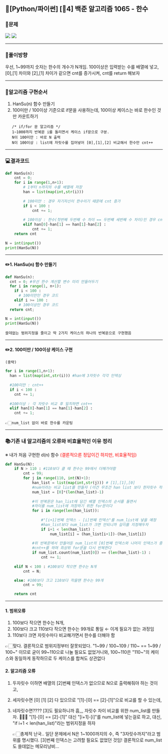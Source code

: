 ## 📖[Python/파이썬] [🥈4] 백준 알고리즘 1065 - 한수
### 📜문제
![](https://velog.velcdn.com/images/keynene/post/e7d14498-95f1-4a70-b79a-81a945a48f36/image.png)
![](https://velog.velcdn.com/images/keynene/post/93616088-a212-4cb4-b2e7-a885849d3576/image.png)

* * *

### 📕풀이방향
우선, 1~99까지 숫자는 한수의 개수가 N개임.
100이상은 입력받는 수를 배열에 넣고, [0],[1] 차이와 [2],[1] 차이가 같으면 cnt를 증가시켜,
cnt를 return 해보자

* * *

### 📝알고리즘 구현순서
1. HanSu(n) 함수 만들기
2. 100미만 / 100이상 기준으로 if문을 사용하는데, 100이상 케이스는 바로 한수인 것만 카운트하기
```
   /* if/for 문 알고리즘 */
   1~1000까지 반복문 i를 돌리면서 케이스 if문으로 구분.
   N이 100미만 : 바로 N 출력
   N이 100이상 : list에 자릿수를 집어넣어 [0],[1],[2] 비교해서 한수만 cnt++
```

* * *

### 💻결과코드
```python
def HanSu(n):
    cnt = 0;
    for i in range(1,n+1):
    	# 1부터 n까지의 수를 배열에 저장
        han = list(map(int,str(i)))
        
        # 100미만 : 경우 자기자신이 한수이기 때문에 cnt 증가
        if i < 100 :
            cnt += 1;
            
        # 100이상 : 한수(첫번째 두번째 수 차이 == 두번쨰 세번째 수 차이)인 경우 cnt 증가 
        elif han[0]-han[1] == han[1]-han[2] :
            cnt += 1;
    return cnt
    
N = int(input())
print(HanSu(N))
```

* * *

#### ✏️1. HanSu(n) 함수 만들기
```python
def HanSu(n):
  cnt = 0; #우선 한수 계산할 변수 미리 만들어두기
  for i in range(1, n+1):
    if i < 100 :
      # 100미만인 경우 코드
    elif i >= 100 :
      # 100이상인 경우 코드
  return cnt;

N = int(input())
print(HanSu(N))
```
```
쓸데없는 범위지정을 줄이고 딱 2가지 케이스의 하나의 반복문으로 구현했음
```

* * *

#### ✏️2. 100미만 / 100이상 케이스 구현
```python
(중략)

for i in range(1,n+1):
  han = list(map(int,str(i))) #han에 3자릿수 각각 인덱싱
  
  #100미만 : cnt++
  if i < 100 :
    cnt += 1;
    
  #100이상 : 각 자릿수 비교 후 일치하면 cnt++
  elif han[0]-han[1] == han[1]-han[2] :
    cnt += 1;

```
```
👉🏻num_list 없이 바로 한수를 카운팅
```

* * *

### 📚기존 내 알고리즘의 오류와 비효율적인 이유 정리
※ 내가 처음 구현한 d(n) 함수
<span style="color:red">(결론적으론 정답이긴 하지만, 비효율적임)</span>
```python
def HanSu(N):
    if N > 110 : #110보다 클 때 한수는 99에서 더해가야함
        cnt = 99;
        for j in range(110, int(N)+1):
            han_list = list(map(int,str(j))) # [1],[1],[0]
            #num이라는 비교 list를 만들자 (이건 무조건 han list 보다 한자릿수 작다)
            num_list = [0]*(len(han_list)-1)
            
            #이 반복문은 han_list에 담긴 배열 인덱스의 순서를 돌면서
            #차이를 num_list에 저장하기 위한 for문이다
            for i in range(len(han_list)):
            
                #"[i+1]번째 인덱스 - [i]번째 인덱스"를 num_list에 넣을 예정
                #han_list보다 num_list가 크면 안되니까 길이를 지정해두자
                if i+1 < len(han_list) :
                    num_list[i] = (han_list[i+1])-(han_list[i])
            
            #위 반복문에서 만들어둔 num_list의 [0]번째 인덱스와 나머지 인덱스가 중복되면(count)
            #cnt++를 하며 최상위 for문을 다시 반복한다
            if num_list.count(num_list[0]) == (len(han_list)-1) :
                cnt += 1;
    
    elif N < 100 : #100보다 작으면 한수는 N개
        cnt = N;

    else: #100보다 크고 110보다 작을땐 한수는 99개
        cnt = 99;

    return cnt
```

* * *


#### 1. 범위오류
1) 100보다 작으면 한수는 N개,
2) 100보다 크고 110보다 작으면 한수는 99개로 통일 ← 이게 필요가 없는 과정임
3) 110보다 크면 자릿수마다 비교해가면서 한수를 더해야 함
   
👉🏻맞다. 결론적으로 범위지정부터 잘못되었다.
"1~99 / 100~109 / 110~ == 1~99 / 100~" 이므로 굳이 99~110으로 나눌 필요도 없었거니와, 
100~110은 "110~"의 케이스와 동일하게 동작하므로 두 케이스를 합쳐도 상관없다
   
#### 2. 알고리즘 오류
1) 두자릿수 이하면 배열의 [2]번째 인덱스가 없으므로 N으로 출력해줘야 하는 것이고,
2) 세자릿수면 [0] [1] [2] 다 있으므로 "[1]-[0] == [2]-[1]"으로 비교를 할 수 있는데,
3) 네자릿수면???? [3]도 필요하니까 흠,,, 자릿수 차이 비교를 위한 num_list를 만들자.
🤷🏻‍♀️   "[1]-[0] == [2]-[1]" 대신 "[i+1]-[i]"를 num_list에 넣는걸로 하고,
   대신, "if i+1 < len(han_list)"라는 범위지정을 하자
   
   👉🏻총제적 난국..
     일단 문제에서 N은 1~1000까지의 수, 즉 "3자릿수까지"라고 범위를 명시했다.
     [3]번째 인덱스는 고려할 필요도 없었던 것임!
     결론적으로 num_list도 쓸데없는 메모리낭비...
